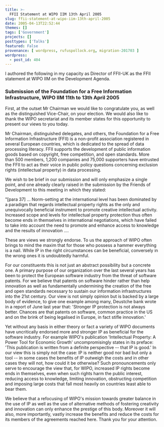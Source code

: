 ```yaml
---
title: >-
  FFII Statement at WIPO IIM 13th April 2005
slug: ffii-statement-at-wipo-iim-13th-april-2005
date: 2005-04-13T22:52:44
themes: []
tags: ['Government']
projects: []
posttypes: ['Talks']
featured: False
provenance: [ wordpress, rufuspollock.org, migration-201703 ]
wordpress:
  - post_id: 404
---
```


I authored the following in my capacity as Director of FFII-UK as the FFII statement at WIPO IIM on the Development Agenda.

### Submission of the Foundation for a Free Information Infrastructure, WIPO IIM 11th to 13th April 2005

First, at the outset Mr Chairman we would like to congratulate you, as well as the distinguished Vice-Chair, on your election. We would also like to thank the WIPO secretariat and its member states for this opportunity to present our views to you today.

Mr Chairman, distinguished delegates, and others, the Foundation for a Free Information Infrastructure (FFII) is a non-profit association registered in several European countries, which is dedicated to the spread of data processing literacy. FFII supports the development of public information goods based on copyright, free competition, and open standards. More than 500 members, 1,200 companies and 75,000 supporters have entrusted the FFII to act as their voice in public policy questions concerning exclusion rights (intellectual property) in data processing.

We wish to be brief in our submission and will only emphasize a single point, and one already clearly raised in the submission by the Friends of Development to this meeting in which they stated:

"[para 37] ... Norm-setting at the international level has been dominated by a paradigm that regards intellectual property rights as the only and unequivocally beneficial instrument to promote creative intellectual activity. Increased scope and levels for intellectual property protection thus often become ends in themselves in international negotiations, which have failed to take into account the need to promote and enhance access to knowledge and the results of innovation ....

These are views we strongly endorse. To us the approach of WIPO often brings to mind the maxim that for those who possess a hammer everything is a nail. While IP in the right circumstances can be beneficial, conversely in the wrong ones it is undoubtedly harmful.

For our constituents this is not just an abstract possibility but a concrete one. A primary purpose of our organization over the last several years has been to protect the European software industry from the threat of software patents. For we believe that patents on software hinder rather than help innovation as well as fundamentally undermining the creation of the free and open standards necessary to sustain our information infrastructures into the 21st century. Our view is not simply opinion but is backed by a large body of evidence, to give one example among many, Deustche bank wrote in a report of June last year that: 'Stronger IP protection is not always better. Chances are that patents on software, common practice in the US and on the brink of being legalised in Europe, in fact stifle innovation.'

Yet without any basis in either theory or fact a variety of WIPO documents have uncritically endorsed more and stronger IP as beneficial for the software industry. For example WIPO's publication 'Intellectual Property: A Power Tool for Economic Growth' uncompromisingly states in its preface: 'This publication is written from a definite perspective -- that IP is good.' In our view this is simply not the case: IP is neither good nor bad but only a tool -- in some cases the benefits of IP outweigh the costs and in other cases they will not, how could it be otherwise? Such pronouncements only serve to encourage the view that, for WIPO, increased IP rights become ends in themselves, even when such rights harm the public interest, reducing access to knowledge, limiting innovation, obstructing competition and imposing large costs that fall most heavily on countries least able to bear them.

We believe that a refocusing of WIPO's mission towards greater balance in the use of IP as well as the use of alternative methods of fostering creativity and innovation can only enhance the prestige of this body. Moreover it will also, more importantly, vastly increase the benefits and reduce the costs for its members of the agreements reached here. Thank you for your attention.


